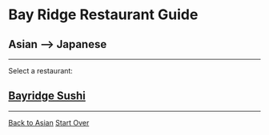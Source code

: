 # Bay Ridge Restaurant Guide
## Asian --> Japanese
---
Select a restaurant:
## [Bayridge Sushi](http://www.brsushi.com/)
---
[Back to Asian](../asian)
[Start Over](../home.md)

